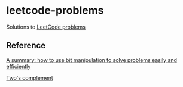 # leetcode-problems
Solutions to [LeetCode problems](https://leetcode.com/problemset/all/https://leetcode.com/problemset/all/)


## Reference

[A summary: how to use bit manipulation to solve problems easily and efficiently](https://leetcode.com/problems/sum-of-two-integers/discuss/84278/A-summary:-how-to-use-bit-manipulation-to-solve-problems-easily-and-efficiently)


[Two's complement](https://en.wikipedia.org/wiki/Two%27s_complement)